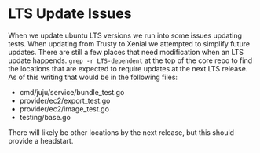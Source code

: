 LTS Update Issues
=================

When we update ubuntu LTS versions we run into some issues updating tests. When updating from Trusty to Xenial we attempted to simplify future updates. There are still a few places that need modification when an LTS update happends. `grep -r LTS-dependent` at the top of the core repo to find the locations that are expected to require updates at the next LTS release. As of this writing that would be in the following files:

 - cmd/juju/service/bundle_test.go
 - provider/ec2/export_test.go
 - provider/ec2/image_test.go
 - testing/base.go

There will likely be other locations by the next release, but this should provide a headstart.
